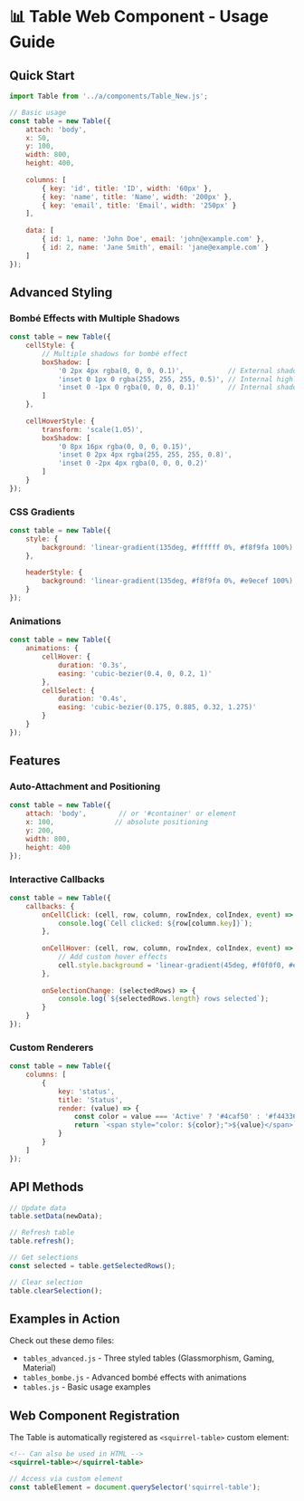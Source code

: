 # 📊 Table Web Component - Usage Guide

## Quick Start

```javascript
import Table from '../a/components/Table_New.js';

// Basic usage
const table = new Table({
    attach: 'body',
    x: 50,
    y: 100,
    width: 800,
    height: 400,
    
    columns: [
        { key: 'id', title: 'ID', width: '60px' },
        { key: 'name', title: 'Name', width: '200px' },
        { key: 'email', title: 'Email', width: '250px' }
    ],
    
    data: [
        { id: 1, name: 'John Doe', email: 'john@example.com' },
        { id: 2, name: 'Jane Smith', email: 'jane@example.com' }
    ]
});
```

## Advanced Styling

### Bombé Effects with Multiple Shadows

```javascript
const table = new Table({
    cellStyle: {
        // Multiple shadows for bombé effect
        boxShadow: [
            '0 2px 4px rgba(0, 0, 0, 0.1)',           // External shadow
            'inset 0 1px 0 rgba(255, 255, 255, 0.5)', // Internal highlight
            'inset 0 -1px 0 rgba(0, 0, 0, 0.1)'       // Internal shadow
        ]
    },
    
    cellHoverStyle: {
        transform: 'scale(1.05)',
        boxShadow: [
            '0 8px 16px rgba(0, 0, 0, 0.15)',
            'inset 0 2px 4px rgba(255, 255, 255, 0.8)',
            'inset 0 -2px 4px rgba(0, 0, 0, 0.2)'
        ]
    }
});
```

### CSS Gradients

```javascript
const table = new Table({
    style: {
        background: 'linear-gradient(135deg, #ffffff 0%, #f8f9fa 100%)'
    },
    
    headerStyle: {
        background: 'linear-gradient(135deg, #f8f9fa 0%, #e9ecef 100%)'
    }
});
```

### Animations

```javascript
const table = new Table({
    animations: {
        cellHover: {
            duration: '0.3s',
            easing: 'cubic-bezier(0.4, 0, 0.2, 1)'
        },
        cellSelect: {
            duration: '0.4s',
            easing: 'cubic-bezier(0.175, 0.885, 0.32, 1.275)'
        }
    }
});
```

## Features

### Auto-Attachment and Positioning

```javascript
const table = new Table({
    attach: 'body',        // or '#container' or element
    x: 100,               // absolute positioning
    y: 200,
    width: 800,
    height: 400
});
```

### Interactive Callbacks

```javascript
const table = new Table({
    callbacks: {
        onCellClick: (cell, row, column, rowIndex, colIndex, event) => {
            console.log(`Cell clicked: ${row[column.key]}`);
        },
        
        onCellHover: (cell, row, column, rowIndex, colIndex, event) => {
            // Add custom hover effects
            cell.style.background = 'linear-gradient(45deg, #f0f0f0, #e0e0e0)';
        },
        
        onSelectionChange: (selectedRows) => {
            console.log(`${selectedRows.length} rows selected`);
        }
    }
});
```

### Custom Renderers

```javascript
const table = new Table({
    columns: [
        {
            key: 'status',
            title: 'Status',
            render: (value) => {
                const color = value === 'Active' ? '#4caf50' : '#f44336';
                return `<span style="color: ${color};">${value}</span>`;
            }
        }
    ]
});
```

## API Methods

```javascript
// Update data
table.setData(newData);

// Refresh table
table.refresh();

// Get selections
const selected = table.getSelectedRows();

// Clear selection
table.clearSelection();
```

## Examples in Action

Check out these demo files:
- `tables_advanced.js` - Three styled tables (Glassmorphism, Gaming, Material)
- `tables_bombe.js` - Advanced bombé effects with animations
- `tables.js` - Basic usage examples

## Web Component Registration

The Table is automatically registered as `<squirrel-table>` custom element:

```html
<!-- Can also be used in HTML -->
<squirrel-table></squirrel-table>
```

```javascript
// Access via custom element
const tableElement = document.querySelector('squirrel-table');
```
